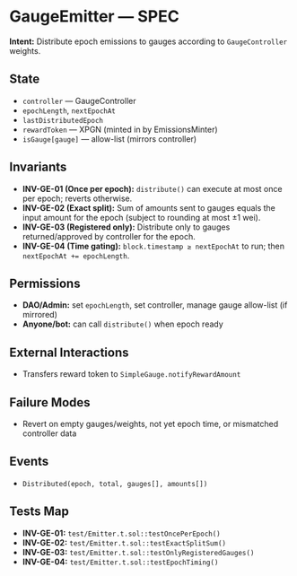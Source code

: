 # GaugeEmitter — SPEC

**Intent:** Distribute epoch emissions to gauges according to `GaugeController` weights.

## State
- `controller` — GaugeController
- `epochLength`, `nextEpochAt`
- `lastDistributedEpoch`
- `rewardToken` — XPGN (minted in by EmissionsMinter)
- `isGauge[gauge]` — allow-list (mirrors controller)

## Invariants
- **INV-GE-01 (Once per epoch):** `distribute()` can execute at most once per epoch; reverts otherwise.
- **INV-GE-02 (Exact split):** Sum of amounts sent to gauges equals the input amount for the epoch (subject to rounding at most ±1 wei).
- **INV-GE-03 (Registered only):** Distribute only to gauges returned/approved by controller for the epoch.
- **INV-GE-04 (Time gating):** `block.timestamp ≥ nextEpochAt` to run; then `nextEpochAt += epochLength`.

## Permissions
- **DAO/Admin:** set `epochLength`, set controller, manage gauge allow-list (if mirrored)
- **Anyone/bot:** can call `distribute()` when epoch ready

## External Interactions
- Transfers reward token to `SimpleGauge.notifyRewardAmount`

## Failure Modes
- Revert on empty gauges/weights, not yet epoch time, or mismatched controller data

## Events
- `Distributed(epoch, total, gauges[], amounts[])`

## Tests Map
- **INV-GE-01:** `test/Emitter.t.sol::testOncePerEpoch()`
- **INV-GE-02:** `test/Emitter.t.sol::testExactSplitSum()`
- **INV-GE-03:** `test/Emitter.t.sol::testOnlyRegisteredGauges()`
- **INV-GE-04:** `test/Emitter.t.sol::testEpochTiming()`
